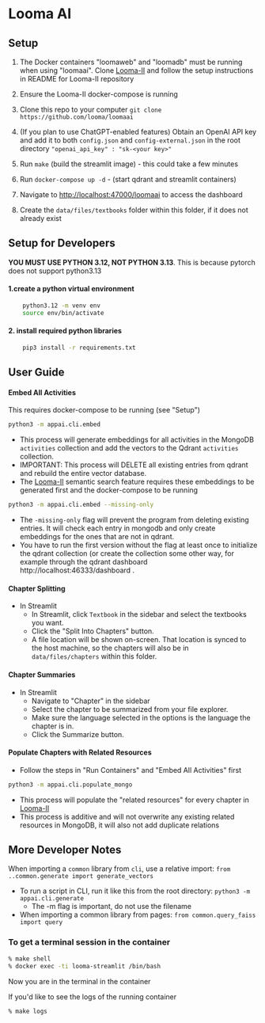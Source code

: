 # Looma AI

## Setup

1. The Docker containers "loomaweb" and "loomadb" must be running when using "loomaai". Clone [Looma-II](https://github.com/looma/Looma-II) and follow the setup instructions in README for Looma-II repository
2. Ensure the Looma-II docker-compose is running
3. Clone this repo to your computer `git clone https://github.com/looma/loomaai`
4. (If you plan to use ChatGPT-enabled features) Obtain an OpenAI API key and add it to both `config.json` and `config-external.json` in the root directory
   `"openai_api_key" : "sk-<your key>"`

5. Run `make` (build the streamlit image) - this could take a few minutes 
6. Run `docker-compose up -d` - (start qdrant and streamlit containers)
7. Navigate to [http://localhost:47000/loomaai](http://localhost:47000/loomaai) to access the dashboard
8. Create the `data/files/textbooks` folder within this folder, if it does not already exist

## Setup for Developers
**YOU MUST USE PYTHON 3.12, NOT PYTHON 3.13**.
This is because pytorch does not support python3.13

#### 1.create a python virtual environment

```bash
	python3.12 -m venv env
	source env/bin/activate
```

#### 2. install required python libraries

```bash
	pip3 install -r requirements.txt
```

## User Guide


#### Embed All Activities

This requires  docker-compose to be running (see "Setup")

```bash
python3 -m appai.cli.embed
```
* This process will generate embeddings for all activities in the MongoDB `activities` collection and add the vectors to the Qdrant `activities` collection.
* IMPORTANT: This process will DELETE all existing entries from qdrant and rebuild the entire vector database.
* The [Looma-II](https://github.com/looma/Looma-II) semantic search feature requires these embeddings to be generated first and the docker-compose to be running

```bash
python3 -m appai.cli.embed --missing-only
```
* The `-missing-only` flag will prevent the program from deleting existing entries. It will check each entry in mongodb and only create embeddings for the ones that are not in qdrant.
* You have to run the first version without the flag at least once to initialize the qdrant collection (or create the collection some other way, for example through the qdrant dashboard http://localhost:46333/dashboard .

#### Chapter Splitting

* In Streamlit
  * In Streamlit, click `Textbook` in the sidebar and select the textbooks you want.
  * Click the "Split Into Chapters" button. 
  * A file location will be shown on-screen. That location is synced to the host machine, so the chapters will also be in `data/files/chapters` within this folder.

#### Chapter Summaries

* In Streamlit
  * Navigate to "Chapter" in the sidebar
  * Select the chapter to be summarized from your file explorer.
  * Make sure the language selected in the options is the language the chapter is in.
  * Click the Summarize button.

#### Populate Chapters with Related Resources

* Follow the steps in "Run Containers" and "Embed All Activities" first

```bash
python3 -m appai.cli.populate_mongo
```
* This process will populate the "related resources" for every chapter in [Looma-II](https://github.com/looma/Looma-II)
* This process is additive and will not overwrite any existing related resources in MongoDB, it will also not add duplicate relations


## More Developer Notes

When importing a `common` library from `cli`, use a relative import: `from ..common.generate import generate_vectors`
* To run a script in CLI, run it like this from the root directory: `python3 -m appai.cli.generate`
  * The -m flag is important, do not use the filename
* When importing a common library from pages: `from common.query_faiss import query`

### To get a terminal session in the container
```bash
% make shell
% docker exec -ti looma-streamlit /bin/bash
```
Now you are in the terminal in the container

If you'd like to see the logs of the running container
```bash
% make logs
```
